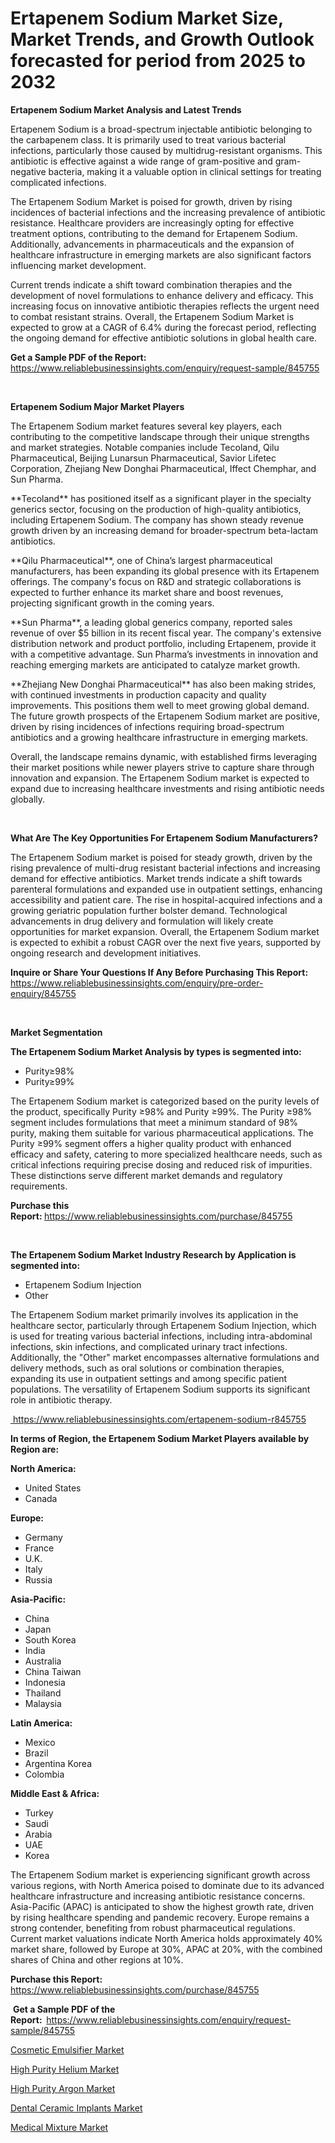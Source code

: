<p><h1>Ertapenem Sodium Market Size, Market Trends, and Growth Outlook forecasted for period from 2025 to 2032</h1></p><p><strong>Ertapenem Sodium Market Analysis and Latest Trends</strong></p>
<p><p>Ertapenem Sodium is a broad-spectrum injectable antibiotic belonging to the carbapenem class. It is primarily used to treat various bacterial infections, particularly those caused by multidrug-resistant organisms. This antibiotic is effective against a wide range of gram-positive and gram-negative bacteria, making it a valuable option in clinical settings for treating complicated infections.</p><p>The Ertapenem Sodium Market is poised for growth, driven by rising incidences of bacterial infections and the increasing prevalence of antibiotic resistance. Healthcare providers are increasingly opting for effective treatment options, contributing to the demand for Ertapenem Sodium. Additionally, advancements in pharmaceuticals and the expansion of healthcare infrastructure in emerging markets are also significant factors influencing market development.</p><p>Current trends indicate a shift toward combination therapies and the development of novel formulations to enhance delivery and efficacy. This increasing focus on innovative antibiotic therapies reflects the urgent need to combat resistant strains. Overall, the Ertapenem Sodium Market is expected to grow at a CAGR of 6.4% during the forecast period, reflecting the ongoing demand for effective antibiotic solutions in global health care.</p></p>
<p><strong>Get a Sample PDF of the Report:&nbsp;</strong> <a href="https://www.reliablebusinessinsights.com/enquiry/request-sample/845755?utm_campaign=1119&utm_medium=2&utm_source=Github&utm_content=ia&utm_term=01042025&utm_id=ertapenem-sodium">https://www.reliablebusinessinsights.com/enquiry/request-sample/845755</a></p>
<p>&nbsp;</p>
<p><strong>Ertapenem Sodium Major Market Players</strong></p>
<p><p>The Ertapenem Sodium market features several key players, each contributing to the competitive landscape through their unique strengths and market strategies. Notable companies include Tecoland, Qilu Pharmaceutical, Beijing Lunarsun Pharmaceutical, Savior Lifetec Corporation, Zhejiang New Donghai Pharmaceutical, Iffect Chemphar, and Sun Pharma.</p><p>**Tecoland** has positioned itself as a significant player in the specialty generics sector, focusing on the production of high-quality antibiotics, including Ertapenem Sodium. The company has shown steady revenue growth driven by an increasing demand for broader-spectrum beta-lactam antibiotics.</p><p>**Qilu Pharmaceutical**, one of China’s largest pharmaceutical manufacturers, has been expanding its global presence with its Ertapenem offerings. The company's focus on R&D and strategic collaborations is expected to further enhance its market share and boost revenues, projecting significant growth in the coming years.</p><p>**Sun Pharma**, a leading global generics company, reported sales revenue of over $5 billion in its recent fiscal year. The company's extensive distribution network and product portfolio, including Ertapenem, provide it with a competitive advantage. Sun Pharma’s investments in innovation and reaching emerging markets are anticipated to catalyze market growth.</p><p>**Zhejiang New Donghai Pharmaceutical** has also been making strides, with continued investments in production capacity and quality improvements. This positions them well to meet growing global demand. The future growth prospects of the Ertapenem Sodium market are positive, driven by rising incidences of infections requiring broad-spectrum antibiotics and a growing healthcare infrastructure in emerging markets. </p><p>Overall, the landscape remains dynamic, with established firms leveraging their market positions while newer players strive to capture share through innovation and expansion. The Ertapenem Sodium market is expected to expand due to increasing healthcare investments and rising antibiotic needs globally.</p></p>
<p>&nbsp;</p>
<p><strong>What Are The Key Opportunities For Ertapenem Sodium Manufacturers?</strong></p>
<p><p>The Ertapenem Sodium market is poised for steady growth, driven by the rising prevalence of multi-drug resistant bacterial infections and increasing demand for effective antibiotics. Market trends indicate a shift towards parenteral formulations and expanded use in outpatient settings, enhancing accessibility and patient care. The rise in hospital-acquired infections and a growing geriatric population further bolster demand. Technological advancements in drug delivery and formulation will likely create opportunities for market expansion. Overall, the Ertapenem Sodium market is expected to exhibit a robust CAGR over the next five years, supported by ongoing research and development initiatives.</p></p>
<p><strong>Inquire or Share Your Questions If Any Before Purchasing This Report:</strong> <a href="https://www.reliablebusinessinsights.com/enquiry/pre-order-enquiry/845755?utm_campaign=1119&utm_medium=2&utm_source=Github&utm_content=ia&utm_term=01042025&utm_id=ertapenem-sodium">https://www.reliablebusinessinsights.com/enquiry/pre-order-enquiry/845755</a></p>
<p>&nbsp;</p>
<p><strong>Market Segmentation</strong></p>
<p><strong>The Ertapenem Sodium Market Analysis by types is segmented into:</strong></p>
<p><ul><li>Purity≥98%</li><li>Purity≥99%</li></ul></p>
<p><p>The Ertapenem Sodium market is categorized based on the purity levels of the product, specifically Purity ≥98% and Purity ≥99%. The Purity ≥98% segment includes formulations that meet a minimum standard of 98% purity, making them suitable for various pharmaceutical applications. The Purity ≥99% segment offers a higher quality product with enhanced efficacy and safety, catering to more specialized healthcare needs, such as critical infections requiring precise dosing and reduced risk of impurities. These distinctions serve different market demands and regulatory requirements.</p></p>
<p><strong>Purchase this Report:&nbsp;</strong><a href="https://www.reliablebusinessinsights.com/purchase/845755?utm_campaign=1119&utm_medium=2&utm_source=Github&utm_content=ia&utm_term=01042025&utm_id=ertapenem-sodium">https://www.reliablebusinessinsights.com/purchase/845755</a></p>
<p>&nbsp;</p>
<p><strong>The Ertapenem Sodium Market Industry Research by Application is segmented into:</strong></p>
<p><ul><li>Ertapenem Sodium Injection</li><li>Other</li></ul></p>
<p><p>The Ertapenem Sodium market primarily involves its application in the healthcare sector, particularly through Ertapenem Sodium Injection, which is used for treating various bacterial infections, including intra-abdominal infections, skin infections, and complicated urinary tract infections. Additionally, the "Other" market encompasses alternative formulations and delivery methods, such as oral solutions or combination therapies, expanding its use in outpatient settings and among specific patient populations. The versatility of Ertapenem Sodium supports its significant role in antibiotic therapy.</p></p>
<p><a href="https://www.reliablebusinessinsights.com/ertapenem-sodium-r845755?utm_campaign=1119&utm_medium=2&utm_source=Github&utm_content=ia&utm_term=01042025&utm_id=ertapenem-sodium">&nbsp;https://www.reliablebusinessinsights.com/ertapenem-sodium-r845755</a></p>
<p><strong>In terms of Region, the Ertapenem Sodium Market Players available by Region are:</strong></p>
<p>
    <p> <strong> North America: </strong>
        <ul>
            <li>United States</li>
            <li>Canada</li>
        </ul>
        </p> 
    <p> <strong> Europe: </strong>
        <ul>
            <li>Germany</li>
            <li>France</li>
            <li>U.K.</li>
            <li>Italy</li>
            <li>Russia</li>
        </ul>
        </p> 
    <p> <strong> Asia-Pacific: </strong>
        <ul>
            <li>China</li>
            <li>Japan</li>
            <li>South Korea</li>
            <li>India</li>
            <li>Australia</li>
            <li>China Taiwan</li>
            <li>Indonesia</li>
            <li>Thailand</li>
            <li>Malaysia</li>
        </ul>
        </p> 
    <p> <strong> Latin America: </strong>
        <ul>
            <li>Mexico</li>
            <li>Brazil</li>
            <li>Argentina Korea</li>
            <li>Colombia</li>
        </ul>
        </p> 
    <p> <strong> Middle East & Africa: </strong>
        <ul>
            <li>Turkey</li>
            <li>Saudi</li>
            <li>Arabia</li>
            <li>UAE</li>
            <li>Korea</li>
        </ul>
    </p>
    </p>
<p><p>The Ertapenem Sodium market is experiencing significant growth across various regions, with North America poised to dominate due to its advanced healthcare infrastructure and increasing antibiotic resistance concerns. Asia-Pacific (APAC) is anticipated to show the highest growth rate, driven by rising healthcare spending and pandemic recovery. Europe remains a strong contender, benefiting from robust pharmaceutical regulations. Current market valuations indicate North America holds approximately 40% market share, followed by Europe at 30%, APAC at 20%, with the combined shares of China and other regions at 10%.</p></p>
<p><strong>Purchase this Report: </strong><a href="https://www.reliablebusinessinsights.com/purchase/845755?utm_campaign=1119&utm_medium=2&utm_source=Github&utm_content=ia&utm_term=01042025&utm_id=ertapenem-sodium">https://www.reliablebusinessinsights.com/purchase/845755</a></p>
<p>&nbsp;<strong>Get a Sample PDF of the Report:&nbsp;&nbsp;</strong><a href="https://www.reliablebusinessinsights.com/enquiry/request-sample/845755?utm_campaign=1119&utm_medium=2&utm_source=Github&utm_content=ia&utm_term=01042025&utm_id=ertapenem-sodium">https://www.reliablebusinessinsights.com/enquiry/request-sample/845755</a></p>
<p><strong></strong></p>
<p><p><a href="https://github.com/lonanweaseh4/Market-Research-Report-List-1/blob/main/cosmetic-emulsifier-market.md?utm_campaign=1119&utm_medium=2&utm_source=Github&utm_content=ia&utm_term=01042025&utm_id=ertapenem-sodium">Cosmetic Emulsifier Market</a></p><p><a href="https://github.com/myongfranzcs/Market-Research-Report-List-1/blob/main/high-purity-helium-market.md?utm_campaign=1119&utm_medium=2&utm_source=Github&utm_content=ia&utm_term=01042025&utm_id=ertapenem-sodium">High Purity Helium Market</a></p><p><a href="https://github.com/tentandyik/Market-Research-Report-List-1/blob/main/high-purity-argon-market.md?utm_campaign=1119&utm_medium=2&utm_source=Github&utm_content=ia&utm_term=01042025&utm_id=ertapenem-sodium">High Purity Argon Market</a></p><p><a href="https://github.com/biandnikelrs/Market-Research-Report-List-1/blob/main/dental-ceramic-implants-market.md?utm_campaign=1119&utm_medium=2&utm_source=Github&utm_content=ia&utm_term=01042025&utm_id=ertapenem-sodium">Dental Ceramic Implants Market</a></p><p><a href="https://github.com/mismannely/Market-Research-Report-List-1/blob/main/medical-mixture-market.md?utm_campaign=1119&utm_medium=2&utm_source=Github&utm_content=ia&utm_term=01042025&utm_id=ertapenem-sodium">Medical Mixture Market</a></p></p>